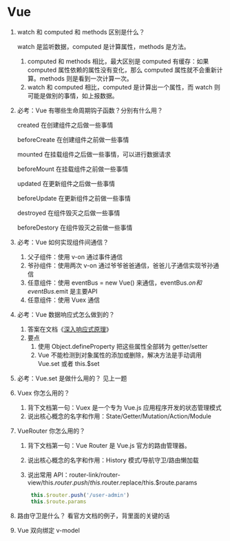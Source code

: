 # Vue 

1. watch 和 computed 和 methods 区别是什么？

   watch 是监听数据，computed 是计算属性，methods 是方法。

   1. computed 和 methods 相比，最大区别是 computed 有缓存：如果 computed 属性依赖的属性没有变化，那么 computed 属性就不会重新计算。methods 则是看到一次计算一次。
   2. watch 和 computed 相比，computed 是计算出一个属性，而 watch 则可能是做别的事情，如上报数据。

2. 必考：Vue 有哪些生命周期钩子函数？分别有什么用？

   created  在创建组件之后做一些事情

   beforeCreate  在创建组件之前做一些事情

    mounted  在挂载组件之后做一些事情，可以进行数据请求

   beforeMount  在挂载组件之前做一些事情

   updated  在更新组件之后做一些事情

   beforeUpdate  在更新组件之前做一些事情

   destroyed    在组件毁灭之后做一些事情

   beforeDestory    在组件毁灭之前做一些事情

3. 必考：Vue 如何实现组件间通信？

   1. 父子组件：使用 v-on 通过事件通信
   2. 爷孙组件：使用两次 v-on 通过爷爷爸爸通信，爸爸儿子通信实现爷孙通信
   3. 任意组件：使用 eventBus = new Vue() 来通信，eventBus.$on 和 eventBus.$emit 是主要API
   4. 任意组件：使用 Vuex 通信 

4. 必考：Vue 数据响应式怎么做到的？

   1. 答案在文档《[深入响应式原理](https://cn.vuejs.org/v2/guide/reactivity.html)》
   2. 要点
      1. 使用 Object.defineProperty 把这些属性全部转为 getter/setter
      2. Vue 不能检测到对象属性的添加或删除，解决方法是手动调用 Vue.set 或者 this.$set

5. 必考：Vue.set 是做什么用的？
   见上一题

6. Vuex 你怎么用的？

   1. 背下文档第一句：Vuex 是一个专为 Vue.js 应用程序开发的状态管理模式
   2. 说出核心概念的名字和作用：State/Getter/Mutation/Action/Module

7. VueRouter 你怎么用的？

   1. 背下文档第一句：Vue Router 是 Vue.js 官方的路由管理器。

   2. 说出核心概念的名字和作用：History 模式/导航守卫/路由懒加载

   3. 说出常用 API：router-link/router-view/this.$router.push/this.$router.replace/this.$route.params

      ```js
       this.$router.push('/user-admin')
       this.$route.params
      ```

8. 路由守卫是什么？
   看官方文档的例子，背里面的关键的话



9. Vue 双向绑定 v-model





